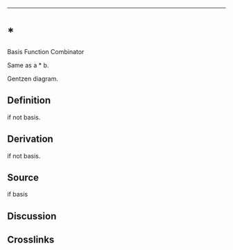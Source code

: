 ------------------------------------------------------------------------

# \*

Basis Function Combinator

Same as a \* b.

Gentzen diagram.

## Definition

if not basis.

## Derivation

if not basis.

## Source

if basis

## Discussion

## Crosslinks
